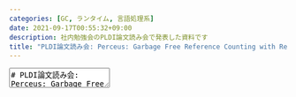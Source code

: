 ```yaml
---
categories: [GC, ランタイム, 言語処理系]
date: 2021-09-17T00:55:32+09:00
description: 社内勉強会のPLDI論文読み会で発表した資料です
title: "PLDI論文読み会: Perceus: Garbage Free Reference Counting with Reuse"
---
```

<textarea data-markdown
    data-separator="\n===\n"
    data-vertical="\n---\n"
    data-notes="^Note:">
# PLDI論文読み会: Perceus: Garbage Free Reference Counting with Reuse
----------------------
社内勉強会
<!-- .slide: class="center" -->
===
# About Me
---------
![κeenのアイコン](/images/kappa2_vest.png) <!-- .element: style="position:absolute;right:0;z-index:-1" width="20%" -->

* κeen
* [@blackenedgold](https://twitter.com/blackenedgold)
* GitHub: [KeenS](https://github.com/KeenS)
* GitLab: [blackenedgold](https://gitlab.com/blackenedgold)
* [Idein Inc.](https://idein.jp/)のエンジニア
* Lisp, ML, Rust, Shell Scriptあたりを書きます

===
# 概要
（[高速で論文がバリバリ読める落合先生のフォーマットがいい感じだったのでメモ - 書架とラフレンツェ](https://lafrenze.hatenablog.com/entry/2015/08/04/120205)）
<!-- .slide: class="center" -->

===
# 概要
## どんなもの？

参照カウントのdup/dropを挿入するすごいアルゴリズム

===
# 概要
## 先行研究と比べてどこがすごい？

* ゴミが発生しない
* メモリの開放/確保を短絡して再利用ができる
  + 再利用を保証できる
    + Functional but In-Placeという書き方ができるようになる
* 参照カウントを形式化して今回のアルゴリズムの正当性を証明した
* （遅いと言われる参照カウントながら）他のメモリ管理システムと同等の速度が出る

===
# 概要
## 技術や手法のキモはどこ？

* 参照カウントの操作（dup/drop）を明示的に扱うことでメモリ操作の最適化ができるようにした
* 参照カウントのdup/dropをゴミが発生した箇所に正確に挿入する、線型論理に似た形式的な規則（アルゴリズム）を開発した。
* 変数環境に線形環境と借用環境を用意し、それら不変条件を維持しながらdup/dropを挿入するようにしてby constructionで正しく変換した

===
# 概要
## どうやって有効だと検証した？

* 健全性（必要なデータが破棄されないこと）→証明
* 正確性（計算の途中でゴミが発生しないこと）→証明
  + 正当性（最終的にゴミがないこと）よりも強い
* パフォーマンス/メモリ使用量→Kokaという言語に実装していくつかの言語とベンチマークを比較した

===
# 概要
## 議論はある？

* 参照カウントの循環参照問題には対応できていない。
  + ただし入っているのが関数型言語で可変参照を使わない限りcycleは起きないので大きな問題にはなってない
  + 例えばswiftなどでもcycle collectionはないがうまくやっている。


===
# 概要
## 次に読むべき論文は？

* Sebastian Ullrich and Leonardo de Moura. Counting immutable beans – reference counting optimized for purely functional programming. In Proceedings of the 31st symposium on Implementation and Application of Functional Languages (IFL’19), September 2019.
  + 参考にしたLean言語について
* Phillip Wadler. Linear types can change the world! In Programming
Concepts and Methods, 1990.
  + 線形型について

===
# 1. Introduction

* 参照カウントは手軽に実装できてメモリ負荷も低いけど最近は下火
* 静的な保証の強い言語で効率的な参照カウントを目指す
  + Leanに実装された参照カウントのアイディアを一般化してKokaで扱う
  + Lean（定理証明支援系）とは違い、Kokaには例外などがある

===
# やったこと

* ゴミが出ない参照カウントをする
* 正確な参照カウントにより最適化ができることを示す
  + ※論文中では具体的なアルゴリズムは示されていない
* 特定の書き方でin-placeな更新になることを保証する
  + それによりFBIPというパラダイムが可能にる
  + TCOにより関数だけでループが書けるようになるのに似てる
* $\lambda^1$ という計算体系を提案し参照カウントを定式化する
* PerceusというKoka言語に搭載されているアルゴリズムを提案する
* Kokaに実装されたPerceusを他のメモリ管理システムとベンチマーク比較する

===

# 2. Overview

* 参照カウントには3つの問題がある
  * 並行性
  * 正確性
  * 循環参照
* 積極評価で関数型で不変なデータ型でで強い静的型付きでエフェクトシステムのある言語という設定でアプローチする

===
## 2.1 Types and Effects

* Kokaでやるよ
* 例外やasync/awaitみたいに関数を最後まで実行しないやつはコンパイラが変換して消してくれるよ
  + 関数末尾に書いたdropが呼ばれないみたいなのは気にしなくてよくなる
* コンパイルするとC11になってランタイム不要で動く

===
## 2.2 Precise Reference Counting

* よくある手法（Rustなど）だと中間にゴミが出るよ

```
fun foo() {
  val xs = list(1,1000000)
  // ここでxsを開放したい
  val ys = map(xs, inc)
  print(ys)
  drop(xs)
  drop(ys)
}
```

===

## 例: map

```
fun map( xs : list ⟨a⟩, f : a -> e b ) : e list ⟨b⟩ {
  match(xs) {
    Cons(x,xx) -> Cons(f(x), map(xx,f))
    Nil        -> Nil
} }
```

===
## 例: map

dup/dropが多い

```
fun map( xs, f ) {
  match(xs) {
  Cons(x,xx) {
    dup(x); dup(xx); drop(xs)
    Cons(dup(f)(x), map(xx, f))
  }
  Nil { drop(xs); drop(f); Nil }
} }
```

===

## 2.3 Drop Specialization

dropのis-uniqueをまとめたい

```
fun drop( x ) {
  if (is-unique(x)) then drop children of x; free(x)
  else decref(x) }
```

===
## 例: map

```
fun map( xs, f ) {
  match(xs) {
    Cons(x,xx) {
      dup(x); dup(xx)
      if (is-unique(xs))
        then drop(x); drop(xx); free(xs)
        else decref(xs)
      Cons( dup(f)(x), map(xx, f))
    }
    Nil { drop(xs); drop(f); Nil }
} }
```

===
## 例: map

dup→dropをfusionできる

```
fun map( xs, f ) {
  match(xs) {
    Cons(x,xx) {
      if (is-unique(xs))
        then free(xs)
        else dup(x); dup(xx); decref(xs)
      Cons( dup(f)(x), map(xx, f))
    }
    Nil { drop(xs); drop(f); Nil }
} }
```


===

## 2.4 Reuse Analysis

* カウントが1のときにdropして再度コンストラクタで構築するのがもったいない
* →カウントが1ならdropせずにメモリに上書きする

```
fun Cons@ru(x, xx) {
  if (ru!=NULL)
  then { ru->head := x; ru->tail := xx; ru } // in-place
  else Cons(x,xx)                            // malloc’d
}
```

===
## 例: map

```
fun map( xs, f ) {
  match(xs) {
  Cons(x,xx) {
    dup(x); dup(xx);
    val ru = drop-reuse(xs)
    Cons@ru(dup(f)(x), map(xx, f))
  }
  Nil { drop(xs); drop(f); Nil }
} }
```

===
## 例: map

さっきまでの最適化も併用できる

```
fun map( xs, f ) {
  match(xs) {
  Cons(x,xx) {
    val ru = if (is-unique(xs))
             then &xs
             else dup(x); (dup xx);
                  decref(xs); NULL
    Cons@ru(dup(f)(x), map(xx, f))
  }
  Nil { drop(xs); drop(f); Nil }
} }
```

===

## 2.5 Reuse Specialization

* reuseするときにフィールドの一部しか変わらないならそこだけ変更するよ

===

## 2.6 A New Paradigm: Functional but In-Place (FBIP)

* （コード例がでてきて長い）
* パターンマッチして即同じ大きさのデータを作り直す系の操作をデータがユニークならin-placeにできる
  + → それに依拠することで新しい書き方が生まれるのでは

===

`tmap` が末尾再帰でないのでスタックは使う

```
type tree {
  Tip
  Bin(left: tree, value : int, right: tree )
}
fun tmap(t : tree, f : int -> int ) : tree {
  match(t) {
    Bin(l,x,r) -> Bin(tmap(l,f), f(x), tmap(r,f) )
    Tip -> Tip
} }
```

===

Fig. 3
tmapが末尾再帰だしreuseされてるのでin-placeになってる

```
type visitor {
  Done
  BinR(right:tree, value : int, visit : visitor )
  BinL(left:tree, value : int, visit : visitor )
}
type direction { Up; Down }
fun tmap(f : int -> int, t : tree,
  visit : visitor, d : direction ) : tree {
  match(d) {
    Down -> match(t) {       // going down a left spine
      Bin(l,x,r) -> tmap(f,l,BinR(r,x,visit),Down) // A
      Tip -> tmap(f,Tip,visit,Up)                  // B
    }
    Up -> match(visit) { // go up through the visitor
      Done -> t                                    // C
      BinR(r,x,v) -> tmap(f,r,BinL(t,f(x),v),Down) // D
      BinL(l,x,v) -> tmap(f,Bin(l,x,t),v,Up)       // E
} } }
```


===

## 2.7 Static Guarantees and Language Features
今回の前提となる機能について

* 2.7.1 Non-Linear Control Flow
  + 例外やasync/awaitはコンパイル時に潰せる
* 2.7.2 Concurrent Execution
  + 並行な実行はどの値が共有されてるか静的に分かる前提
  + でないと実行の50%くらいがリファレンスカウントの同期を取る操作に使われるという調査もある

===

## 2.7 Static Guarantees and Language Features
今回の前提となる機能について2

* 2.7.3 Mutation
  + 可変な参照はあまり使われない+共有される場合は分かる
  + dropの挿入に注意が必要（double-CASとかが必要になる）
* 2.7.4 Cycles
  + ほとんど発生しない前提
  + 可変参照はヤバいけどあんまり使われないよ

===

# 3. A Linear Resource Calculus

* $\lambda^1$ という計算を提案する。
* 線型論理にちょっと似てる。

```
syntax -> derivation --> standard semantics
     |               \-> heap semantics
      \-> syntax driven derivation
          (= Perceus)
```

===

## 3.1 Syntax

Fig. 4

* 灰背景の式はderivationで作られる
* 変数環境に $\Delta$ と $\Gamma$ があって多重集合
* $\lambda^{ys}\ x. e$ はクロージャ（$ys$ をキャプチャする）

===

## 3.2 The Linear Resource Calculus
Fig. 5

* 環境の値は丁度一度使う。例えば2回使う変数はdupをはさむ。1回も使わない変数はdropする
* $\lambda\ x y. x$ は $\lambda\ x y. \mathbf{drop}\ y; x$
* $\Delta$ は借用環境、 $\Gamma$ は線型環境。

Note:

[VAR] 線型環境は空じゃないといけない
[DUP] $x \in \Delta, \Gamma$ （つまり既にxが使われている）かつ環境にxがある（=xが2回以上使われてる）ならdupする
[DROP] 余計な変数はdropする
[APP] $e1\ e2$ をe1を先に評価するので $Gamma_1$ は $e1$ しか使えず、$\Gamma_2$ はe1で借用できる
[LAM] 全ての線型変数をキャプチャする
[BIND], [BIND], [CON] あんまコメントなし


===

## 例 借用環境が生きるケース
<!-- .slide: class="left" -->

$\lambda\ f g x. (f\ x)\ (g\ x)$を変換することを考える。  
借用がないと$\lambda\ f g x. \mathbf{dup}\ x;(f\ x)\ (g\ x)$になる。  
借用に入れとくと実際に使う（VAR、LAM、MATCH）直前にDUPをはさめる。  
$\lambda\ f g x.(f\ (\mathbf{dup}\ x; x))\ (g\ x)$

===
## 補題
<!-- .slide: class="left" -->

$\lceil e\rceil$でeからdropとdupを除いたものとする。

Lemma 1 (この変換は元の式にdup/dropを挟むだけである)  
$\Delta \| \Gamma \vdash e \rightsquigarrow e'$ ならば $e = \lceil e' \rceil$   
証明: 自明

===

## 3.3 Semantics

* Fig.6 に普通の意味論（普通のとは）
* Fig.7 にヒープの意味論がある
* 定理1 ヒープ意味論は健全
* 定理2 評価の途中にヒープにある値は全てreachableである
  + ただし可変参照を入れると循環になる可能性がある
* 略

Note:

ヒープセマンティクスは
(lam), (con) gensymしてヒープに変数を保存し、その変数を返す
(app), (match) でgensymした変数をdropする
(dup), (drop) 値のリファレンスカウント増減
(dlam), (dcon) 複合型のデストラクタ

===
## 3.3 Semantics

これでとりあえず正しくはなるが、dropが遅いケースもある。

$y \mapsto ^1 () | (\lambda x. x) (\mathbf{drop} y; ())$

など。dropそのものがreachableの定義に入っているので不要になるタイミングより遅くdropしても正しいことになってしまう。

===

## 3.4 Perceus
Fig. 8

* （ふつうの）derivationと似たやつ。ただし4つの不変条件をby constructionで維持する
  1. 借用と線形は排他
  2. $\Gamma$ にはexpressionに必要な変数しかない
  3. expressionに必要な変数は$\Delta$と$\Gamma$でカバーできる
  4. （$\Delta$と$\Gamma$は多重集合だが）多重度を1にする


Note:

[SVAR] 変化なし
[SVAR-DUP] 借用してる変数のみdupするように
[SAPP], [SBIND], [SCON] 不変条件を守るためになんかややこしい式に
[SLAM] 借用してる変数だけをdupするように
[SLAM-DROP], [SBIND-DROP], [SMATCH] 使ってない変数はすぐさまdropするように

===
## 定理（Perceusは健全）
Theorem 3  
$ \Delta \| \Gamma \vdash_s e \rightsquigarrow e'$ ならば $\Delta \| \Gamma \vdash e \rightsquigarrow e'$  
証明: Appendix D.4 ※逆は成り立たない

===
## 逆の反例

例えば $(\mathbf{val}\ y = C_0; (\lambda x. x)\ (\mathbf{drop}\ y; C_1))$ は $\vdash$ なら導出できる

```
                       ----------- [VAR]                --------------- [CON]
                       x |- x to x                      ∅ |- C_1 to C_1
                       ------------------------- [LAM]  ------------------------- [DROP]
                       ∅ |- (λ x. x) to (λ x. x)        y |- C_1 to (drop y; C_1)
-------------- [CON]  ------------------------------------------------------------ [APP]
∅ |- C_0 -> C_0        y |- (λ x. x) C_1 -> (λ x. x) (drop y; C_1)
------------------------------------------------------------------------ [BIND]
∅ |- (val y = C_0; (λ x. x) C_1) -> (val y = C_0; (λ x. x) (drop y; C_1))
```

が、$\vdash_s$はSBIND-DROPにいくので  
$(\mathbf{val}\ y = C_0; \mathbf{drop}\ y; (\lambda x. x)\ C_1)$にしかいけない

===
## 定理（Perceusはgarbage free）

Theorem 4 dup/drop以外の場面ではpreciseかつgarbage free
dup/dropを除去した式でもreachableなのでprecise

やっぱり可変参照があるとor in cycleの言明が入る

===

# 4. Benchmark
対象

* Koka:（perceusを実装している言語、C->ネイティブコードにコンパイルされる）
* Koka no-opt:（Overviewで紹介した最適化をしてないやつ）
  + この論文のベンチマークとしてはこっちの方が適切
* OCaml: Stop the worldする世代別コレクタminorだとcopying GCでmajorだとtracing
  + 一般論としてStWするよりはしない方がいい
  + Kokaのほぼ直訳で実装
* Haskell: 多世代別GC。最適化がすごいことで有名
  + Kokaのほぼ直訳だがstrictnessのアノテーションをつけた

===
# 4. Benchmark
対象

* Swift 参照カウントする処理系代表
  + だいたい直訳だがtail callはループに直した
* Java G1GC（参照カウントと同じく）low latencyを謳う
  + Swiftからの直訳
* C++
  + 手動メモリ管理のベースラインとして。
  + 挙動は微妙に違う。

===
# 4. Benchmark
ベンチマーク

* 中規模で非自明でメモリにストレスをかけるタイプ。
* rbtree: 赤黒木への4200万アイテムの挿入
* rbtree-ck: rbtreeと似ているが、5回に1回の結果を保存
  + subtreeの共有をするのでGCへの影響が大きい
* deriv: 記号微分
* nqueens: n-queens問題のサイズ13の結果をリストに保存（してその長さを返す）。
  + 子問題の結果を多数共有する
* cfold: 簡単な計算式の定数畳み込み
* [コード](https://github.com/koka-lang/koka/tree/master/test/bench)

===
## 結果

* Fig.9に結果（Appendix Bに詳細な結果がある）
* 10回の平均でKokaを1として何倍になるかを実行時間と最大物理メモリ使用量（rss）で計測

===
## 解釈
* KokaはC++のstd::mapに肉薄する速度（Kokaは関数型、C++はin-place）
  + C++は16byteアラインされたメモリが必要だがKokaは8byteアラインで済むから？
* rbtreeではKokaとKoka-no-optで2倍差がついてるから最適化大事

===
## 解釈
* それ以外（メモリ共有のある計算）では最適化があんまり効いてない。
  + そもそもメモリ共有がないケースの最適化だからそれはそう
* garbage freeを標榜してる以上全てのケースでメモリ最適でありたかったけどderivでOCamlに負けてる
  + メモリ以外の最適化（case of case）によりアロケーションが減ってそうだった
  + not (yet) implemented in Kokaなので実装されると改善されるかも


===

# 5. Related Work

* Leanの参照カウントに似てる
  + reuse specializationとLean以外の言語に一般化した点が違う。
  + 参照カウントを形式化して
* メモリの再利用やdup/dropを明示的に使ってメモリ使用を最適化する手法はいくつか先行研究がある
  + 配列の更新の最適化が注目されていた。Kokaにはいるかも。なんかBTreeっぽいやつ作ればいけるっしょ

===

# 5. Related Work

* $\lambda^1$ はだいたい線形論理がベースになっている。ただし線形型は静的にカウントするがこっちは動的にカウントする。
  + 線形型のヒープセマンティクスとして静的にメモリ保証するものや動的にメモリ保証するものなどがある
* Swiftは参照カウントでreuse-analysisをしないが、そもそも可変性を許容するのであんまり関係なさそう
* これは静的に参照カウントの操作を減らすが、逆に動的に参照カウントをどうにかするシステムもある
  + 参照カウントの操作をサボって定期的にスタックを走査してカウントを合わせる

===

# 6. Conclusion

* 正確かつreuseとspecializationをする参照カウントシステムのPerceusを提示した
* $\lambda^1$計算を提案した
* Kokaに実装しており、既存のメモリ管理システムと肩を並べる程度の速度がある
* 将来は循環参照問題や借用などに取り組みたい


</textarea>
